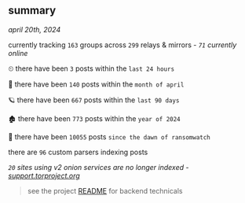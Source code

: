 
## summary
_april 20th, 2024_

currently tracking `163` groups across `299` relays & mirrors - _`71` currently online_

⏲ there have been `3` posts within the `last 24 hours`

🦈 there have been `140` posts within the `month of april`

🪐 there have been `667` posts within the `last 90 days`

🏚 there have been `773` posts within the `year of 2024`

🦕 there have been `10055` posts `since the dawn of ransomwatch`

there are `96` custom parsers indexing posts

_`20` sites using v2 onion services are no longer indexed - [support.torproject.org](https://support.torproject.org/onionservices/v2-deprecation/)_

> see the project [README](https://github.com/joshhighet/ransomwatch#ransomwatch--) for backend technicals
